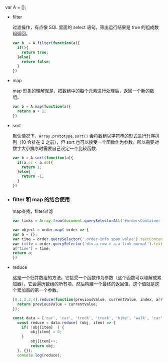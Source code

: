 var A = [];

* filter

  过滤操作，有点像 SQL 里面的 select 语句。筛出运行结果是 true 的组成数组返回。

  ```javascript
  var b  = A.filter(function(a){
    if(){
      return true;
    }else{
      return false;
    }
  }) 
  ```

* map

  map 形象的理解就是，把数组中的每个元素进行处理后，返回一个新的数组。

  ```javascript
  var b = A.map(function(a){
    return a + 1;
  })
  ```

* sort

  默认情况下，`Array.prototype.sort()` 会将数组以字符串的形式进行升序排列（10 会排在 2 之前），但 sort 也可以接受一个函数作为参数。所以需要对数字大小排序时需要自己设定一个比较函数.

  ```javascript
  var b = A.sort(function(a){
    if(a.cc < a.dd){
      return 1;
    }else{
      return -1;
    }
  })
  ```

* ### filter 和 map 的结合使用

  map查找，filter过滤

  ```javascript
  var links = Array.from(document.querySelectorAll('#ordersContainer div.order div.a-row > a.a-link-normal'))

  var object = order.map( order => {
  var a = {};
  var time = order.querySelector('.order-info span.value').textContent.trim();
  var title = order.querySelector('div.a-row > a.a-link-normal').textContent.trim();
  a["time"] = time;
  return a;
  })
  ```

* reduce

  这是一个归并数组的方法，它接受一个函数作为参数（这个函数可以理解成累加器），它会遍历数组的所有项，然后构建一个最终的返回值，这个值就是这个累加器的第一个参数。

  ```javascript
  [0,1,2,3,4].reduce(function(previousValue, currentValue, index, array){
    return previousValue + currentValue;
  });
  ```

  ```javascript
  const data = ['car', 'car', 'truck', 'truck', 'bike', 'walk', 'car', 'van', 'bike', 'walk', 'car', 'van', 'car', 'truck' ];
    const reduce = data.reduce( (obj, item) => {
  	  if( !obj[item]  ) {
  		  obj[item] = 0;
  	  }
  		  obj[item]++;
  		  return obj;
    }, {});
    console.log(reduce);
  ```


